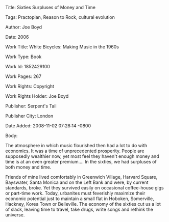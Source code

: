 Title:  Sixties Surpluses of Money and Time

Tags:   Practopian, Reason to Rock, cultural evolution

Author: Joe Boyd

Date:   2006

Work Title: White Bicycles: Making Music in the 1960s

Work Type: Book

Work Id: 1852429100

Work Pages: 267

Work Rights: Copyright

Work Rights Holder: Joe Boyd

Publisher: Serpent's Tail

Publisher City: London

Date Added: 2008-11-02 07:28:14 -0800

Body: 

The atmosphere in which music flourished then had a lot to do with economics. It was a time of unprecedented prosperity. People are supposedly wealthier now, yet most feel they haven't enough money and time is at an even greater premium.... In the sixties, we had surpluses of both money and time. 

Friends of mine lived comfortably in Greenwich Village, Harvard Square, Bayswater, Santa Monica and on the Left Bank and were, by current standards, broke. Yet they survived easily on occasional coffee-house gigs or part-time work. Today, urbanites must feverishly maximize their economic potential just to maintain a small flat in Hoboken, Somerville, Hackney, Korea Town or Belleville. The economy of the sixties cut us a lot of slack, leaving time to travel, take drugs, write songs and rethink the universe.
